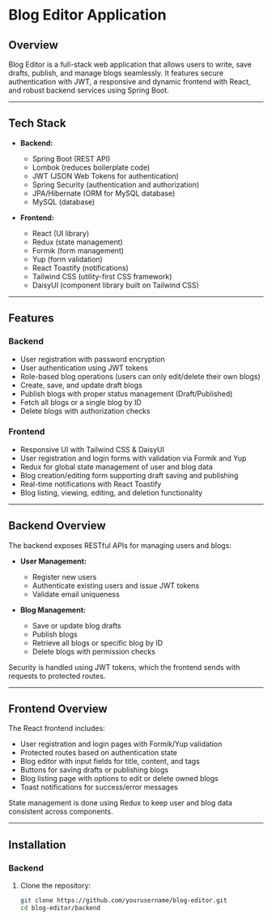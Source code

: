 # Blog Editor Application

## Overview

Blog Editor is a full-stack web application that allows users to write, save drafts, publish, and manage blogs seamlessly. It features secure authentication with JWT, a responsive and dynamic frontend with React, and robust backend services using Spring Boot.

---

## Tech Stack

- **Backend:**

  - Spring Boot (REST API)
  - Lombok (reduces boilerplate code)
  - JWT (JSON Web Tokens for authentication)
  - Spring Security (authentication and authorization)
  - JPA/Hibernate (ORM for MySQL database)
  - MySQL (database)

- **Frontend:**
  - React (UI library)
  - Redux (state management)
  - Formik (form management)
  - Yup (form validation)
  - React Toastify (notifications)
  - Tailwind CSS (utility-first CSS framework)
  - DaisyUI (component library built on Tailwind CSS)

---

## Features

### Backend

- User registration with password encryption
- User authentication using JWT tokens
- Role-based blog operations (users can only edit/delete their own blogs)
- Create, save, and update draft blogs
- Publish blogs with proper status management (Draft/Published)
- Fetch all blogs or a single blog by ID
- Delete blogs with authorization checks

### Frontend

- Responsive UI with Tailwind CSS & DaisyUI
- User registration and login forms with validation via Formik and Yup
- Redux for global state management of user and blog data
- Blog creation/editing form supporting draft saving and publishing
- Real-time notifications with React Toastify
- Blog listing, viewing, editing, and deletion functionality

---

## Backend Overview

The backend exposes RESTful APIs for managing users and blogs:

- **User Management:**

  - Register new users
  - Authenticate existing users and issue JWT tokens
  - Validate email uniqueness

- **Blog Management:**
  - Save or update blog drafts
  - Publish blogs
  - Retrieve all blogs or specific blog by ID
  - Delete blogs with permission checks

Security is handled using JWT tokens, which the frontend sends with requests to protected routes.

---

## Frontend Overview

The React frontend includes:

- User registration and login pages with Formik/Yup validation
- Protected routes based on authentication state
- Blog editor with input fields for title, content, and tags
- Buttons for saving drafts or publishing blogs
- Blog listing page with options to edit or delete owned blogs
- Toast notifications for success/error messages

State management is done using Redux to keep user and blog data consistent across components.

---

## Installation

### Backend

1. Clone the repository:
   ```bash
   git clone https://github.com/yourusername/blog-editor.git
   cd blog-editor/backend
   ```
